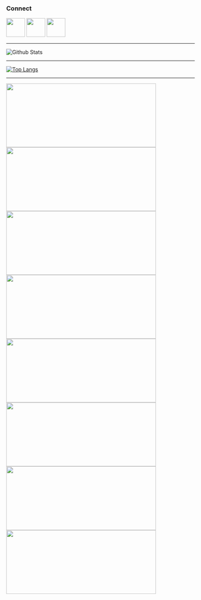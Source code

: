 ### Connect 

<a href="https://www.linkedin.com/in/niranjannb/"><img src = "https://avatars3.githubusercontent.com/u/357098?s=200&v=4" width=50px height=50px></a>
<a href="https://twitter.com/niranjan_neerub"><img src = "https://avatars3.githubusercontent.com/u/50278?s=200&v=4" width=50px height=50px></a>
<a href="https://www.instagram.com/niranjan_neeru_b/"><img src = "https://avatars3.githubusercontent.com/u/549085?s=200&v=4" width=50px height=50px></a>

<!--
**niranjanneeru/niranjanneeru** is a ✨ _special_ ✨ repository because its `README.md` (this file) appears on your GitHub profile.

Here are some ideas to get you started:

- 🔭 I’m currently working on ...
- 🌱 I’m currently learning ...
- 👯 I’m looking to collaborate on ...
- 🤔 I’m looking for help with ...
- 💬 Ask me about ...
- 📫 How to reach me: ...
- 😄 Pronouns: ...
- ⚡ Fun fact: ...
-->

___

![Github Stats](https://github-readme-stats.vercel.app/api?username=nithinjose-tech&show_icons=true&include_all_commits=true&theme=radical&cache_seconds=86400)

___

[![Top Langs](https://github-readme-stats.vercel.app/api/top-langs/?username=nithinjose-tech&hide=php&layout=compact&theme=radical&cache_seconds=86400)](https://github.com/niranjanneeru)

___


<a href="https://github.com/nithinjose-tech/Voice-Automated-Newsfeed">
  <img height=170px width=400px src="https://github-readme-stats.vercel.app/api/pin/?username=nithinjose-tech&repo=Voice-Automated-Newsfeed&&theme=radical&cache_seconds=86400&show_icons=true" />
</a>

<a href="https://github.com/nithinjose-tech/Voice-Automated-Newsfeed">
  <img height=170px width=400px src="https://github-readme-stats.vercel.app/api/pin/?username=nithinjose-tech&repo=Voice-Automated-Newsfeed&&theme=radical&cache_seconds=86400&show_icons=true" />
</a>

<a href="https://github.com/nithinjose-tech/Voice-Automated-Newsfeed">
  <img height=170px width=400px src="https://github-readme-stats.vercel.app/api/pin/?username=nithinjose-tech&repo=Voice-Automated-Newsfeed&&theme=radical&cache_seconds=86400&show_icons=true" />
</a>

<a href="https://github.com/nithinjose-tech/Voice-Automated-Newsfeed">
  <img height=170px width=400px src="https://github-readme-stats.vercel.app/api/pin/?username=nithinjose-tech&repo=Voice-Automated-Newsfeed&&theme=radical&cache_seconds=86400&show_icons=true" />
</a>

<a href="https://github.com/nithinjose-tech/Voice-Automated-Newsfeed">
  <img height=170px width=400px src="https://github-readme-stats.vercel.app/api/pin/?username=nithinjose-tech&repo=Voice-Automated-Newsfeed&&theme=radical&cache_seconds=86400&show_icons=true" />
</a>

<a href="https://github.com/nithinjose-tech/Voice-Automated-Newsfeed">
  <img height=170px width=400px src="https://github-readme-stats.vercel.app/api/pin/?username=nithinjose-tech&repo=Voice-Automated-Newsfeed&&theme=radical&cache_seconds=86400&show_icons=true" />
</a>

<a href="https://github.com/nithinjose-tech/Voice-Automated-Newsfeed">
  <img height=170px width=400px src="https://github-readme-stats.vercel.app/api/pin/?username=nithinjose-tech&repo=Voice-Automated-Newsfeed&&theme=radical&cache_seconds=86400&show_icons=true" />
</a>

<a href="https://github.com/nithinjose-tech/Portfolio-static">
  <img height=170px width=400px src="https://github-readme-stats.vercel.app/api/pin/?username=nithinjose-tech&repo=Portfolio-static&&theme=radical&cache_seconds=86400&show_icons=true" />
</a>




